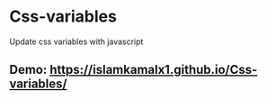 # Css-variables
Update css variables with javascript

## Demo: https://islamkamalx1.github.io/Css-variables/
